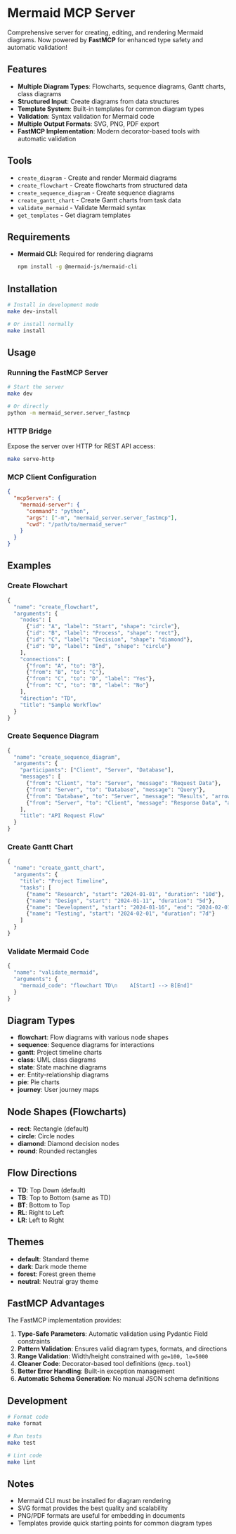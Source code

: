 # Mermaid MCP Server

Comprehensive server for creating, editing, and rendering Mermaid diagrams. Now powered by **FastMCP** for enhanced type safety and automatic validation!

## Features

- **Multiple Diagram Types**: Flowcharts, sequence diagrams, Gantt charts, class diagrams
- **Structured Input**: Create diagrams from data structures
- **Template System**: Built-in templates for common diagram types
- **Validation**: Syntax validation for Mermaid code
- **Multiple Output Formats**: SVG, PNG, PDF export
- **FastMCP Implementation**: Modern decorator-based tools with automatic validation

## Tools

- `create_diagram` - Create and render Mermaid diagrams
- `create_flowchart` - Create flowcharts from structured data
- `create_sequence_diagram` - Create sequence diagrams
- `create_gantt_chart` - Create Gantt charts from task data
- `validate_mermaid` - Validate Mermaid syntax
- `get_templates` - Get diagram templates

## Requirements

- **Mermaid CLI**: Required for rendering diagrams
  ```bash
  npm install -g @mermaid-js/mermaid-cli
  ```

## Installation

```bash
# Install in development mode
make dev-install

# Or install normally
make install
```

## Usage

### Running the FastMCP Server

```bash
# Start the server
make dev

# Or directly
python -m mermaid_server.server_fastmcp
```

### HTTP Bridge

Expose the server over HTTP for REST API access:

```bash
make serve-http
```

### MCP Client Configuration

```json
{
  "mcpServers": {
    "mermaid-server": {
      "command": "python",
      "args": ["-m", "mermaid_server.server_fastmcp"],
      "cwd": "/path/to/mermaid_server"
    }
  }
}
```

## Examples

### Create Flowchart

```python
{
  "name": "create_flowchart",
  "arguments": {
    "nodes": [
      {"id": "A", "label": "Start", "shape": "circle"},
      {"id": "B", "label": "Process", "shape": "rect"},
      {"id": "C", "label": "Decision", "shape": "diamond"},
      {"id": "D", "label": "End", "shape": "circle"}
    ],
    "connections": [
      {"from": "A", "to": "B"},
      {"from": "B", "to": "C"},
      {"from": "C", "to": "D", "label": "Yes"},
      {"from": "C", "to": "B", "label": "No"}
    ],
    "direction": "TD",
    "title": "Sample Workflow"
  }
}
```

### Create Sequence Diagram

```python
{
  "name": "create_sequence_diagram",
  "arguments": {
    "participants": ["Client", "Server", "Database"],
    "messages": [
      {"from": "Client", "to": "Server", "message": "Request Data"},
      {"from": "Server", "to": "Database", "message": "Query"},
      {"from": "Database", "to": "Server", "message": "Results", "arrow": "-->"},
      {"from": "Server", "to": "Client", "message": "Response Data", "arrow": "->>"}
    ],
    "title": "API Request Flow"
  }
}
```

### Create Gantt Chart

```python
{
  "name": "create_gantt_chart",
  "arguments": {
    "title": "Project Timeline",
    "tasks": [
      {"name": "Research", "start": "2024-01-01", "duration": "10d"},
      {"name": "Design", "start": "2024-01-11", "duration": "5d"},
      {"name": "Development", "start": "2024-01-16", "end": "2024-02-01"},
      {"name": "Testing", "start": "2024-02-01", "duration": "7d"}
    ]
  }
}
```

### Validate Mermaid Code

```python
{
  "name": "validate_mermaid",
  "arguments": {
    "mermaid_code": "flowchart TD\n    A[Start] --> B[End]"
  }
}
```

## Diagram Types

- **flowchart**: Flow diagrams with various node shapes
- **sequence**: Sequence diagrams for interactions
- **gantt**: Project timeline charts
- **class**: UML class diagrams
- **state**: State machine diagrams
- **er**: Entity-relationship diagrams
- **pie**: Pie charts
- **journey**: User journey maps

## Node Shapes (Flowcharts)

- **rect**: Rectangle (default)
- **circle**: Circle nodes
- **diamond**: Diamond decision nodes
- **round**: Rounded rectangles

## Flow Directions

- **TD**: Top Down (default)
- **TB**: Top to Bottom (same as TD)
- **BT**: Bottom to Top
- **RL**: Right to Left
- **LR**: Left to Right

## Themes

- **default**: Standard theme
- **dark**: Dark mode theme
- **forest**: Forest green theme
- **neutral**: Neutral gray theme

## FastMCP Advantages

The FastMCP implementation provides:

1. **Type-Safe Parameters**: Automatic validation using Pydantic Field constraints
2. **Pattern Validation**: Ensures valid diagram types, formats, and directions
3. **Range Validation**: Width/height constrained with `ge=100, le=5000`
4. **Cleaner Code**: Decorator-based tool definitions (`@mcp.tool`)
5. **Better Error Handling**: Built-in exception management
6. **Automatic Schema Generation**: No manual JSON schema definitions

## Development

```bash
# Format code
make format

# Run tests
make test

# Lint code
make lint
```

## Notes

- Mermaid CLI must be installed for diagram rendering
- SVG format provides the best quality and scalability
- PNG/PDF formats are useful for embedding in documents
- Templates provide quick starting points for common diagram types